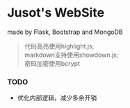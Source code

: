 # Jusot's WebSite

made by Flask, Bootstrap and MongoDB

> 代码高亮使用highlight.js; <br>markdown支持使用showdown.js; <br>密码加密使用bcrypt

### TODO
* 优化内部逻辑，减少多余开销
